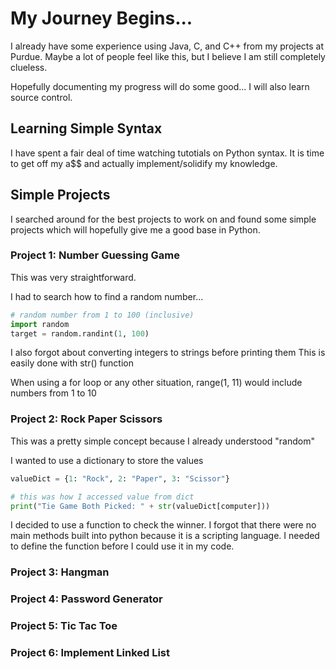# My Journey Begins...

I already have some experience using Java, C, and C++ from my projects at Purdue.
Maybe a lot of people feel like this, but I believe I am still completely clueless. 

Hopefully documenting my progress will do some good... I will also learn source control.

## Learning Simple Syntax

I have spent a fair deal of time watching tutotials on Python syntax.
It is time to get off my a$$ and actually implement/solidify my knowledge.

## Simple Projects

I searched around for the best projects to work on and found some simple projects 
which will hopefully give me a good base in Python.

### Project 1: Number Guessing Game

This was very straightforward. 

I had to search how to find a random number...
```python
# random number from 1 to 100 (inclusive)
import random
target = random.randint(1, 100)
```

I also forgot about converting integers to strings before printing them
This is easily done with str() function

When using a for loop or any other situation, range(1, 11) would include numbers from 1 to 10 

### Project 2: Rock Paper Scissors

This was a pretty simple concept because I already understood "random"

I wanted to use a dictionary to store the values

```python
valueDict = {1: "Rock", 2: "Paper", 3: "Scissor"}

# this was how I accessed value from dict
print("Tie Game Both Picked: " + str(valueDict[computer]))
```
I decided to use a function to check the winner.
I forgot that there were no main methods built into python because it is a scripting language.
I needed to define the function before I could use it in my code.

### Project 3: Hangman

### Project 4: Password Generator

### Project 5: Tic Tac Toe

### Project 6: Implement Linked List


